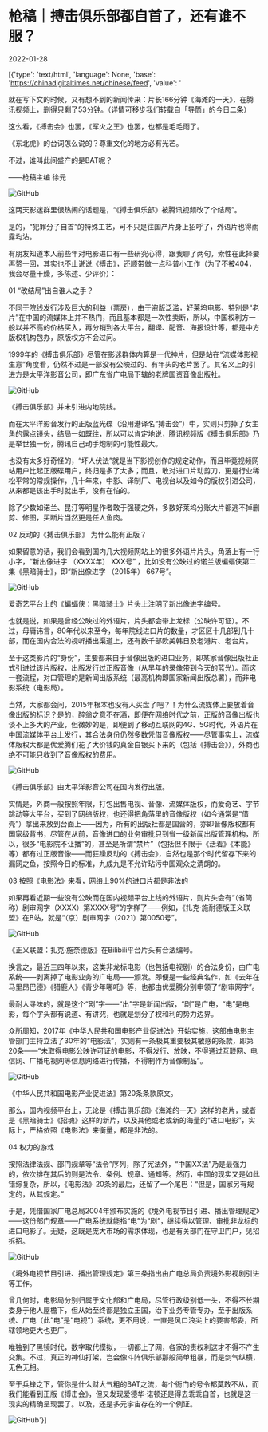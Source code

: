 # 枪稿｜搏击俱乐部都自首了，还有谁不服？

2022-01-28

[{'type': 'text/html', 'language': None, 'base': 'https://chinadigitaltimes.net/chinese/feed', 'value': '

就在写下文的时候，又有想不到的新闻传来：片长166分钟《海滩的一天》，在腾讯视频上，删得只剩了53分钟。（详情可移步我们转载自「导筒」的今日二条）

这么看，《搏击会》也罢，《军火之王》也罢，也都是毛毛雨了。

《东北虎》的台词怎么说的？尊重文化的地方必有光芒。

不过，谁叫此间盛产的是BAT呢？

——枪稿主编 徐元



![GitHub](https://chinadigitaltimes.net/chinese/files/2022/01/post-676274-61f40b48db46d.png)

这两天影迷群里很热闹的话题是，“《搏击俱乐部》被腾讯视频改了个结局”。

是的，“犯罪分子自首”的特殊工艺，可不只是往国产片身上招呼了，外语片也得雨露均沾。

有朋友知道本人前些年对电影进口有一些研究心得，跟我聊了两句，索性在此择要再赘一回，其实也不止说说《搏击》，还顺带做一点科普小工作（为了不被404，我会尽量干燥，多陈述、少评价）：

01 “改结局”出自谁人之手？

不同于院线发行涉及巨大的利益（票房），由于盗版泛滥，好莱坞电影、特别是“老片”在中国的流媒体上并不热门，而且基本都是一次性卖断，所以，中国权利方一般以并不高的价格买入，再分销到各大平台，翻译、配音、海报设计等，都是中方版权机构包办，原版权方不会过问。

1999年的《搏击俱乐部》尽管在影迷群体内算是一代神片，但是站在“流媒体影视生意”角度看，仍然不过是一部没有公映过的、有年头的老片罢了。其名义上的引进方是太平洋影音公司，即广东省广电局下辖的老牌国资音像出版社。

![GitHub](https://chinadigitaltimes.net/chinese/files/2022/01/post-676274-61f40b4ade7bb.)

《搏击俱乐部》并未引进内地院线。

而在太平洋影音发行的正版蓝光碟（沿用港译名“搏击会”）中，实则只剪掉了女主角的露点镜头，结局一如既往，所以可以肯定地说，腾讯视频版《搏击俱乐部》乃是举世独一份，腾讯自己动手炮制的可能性最大。

也没有太多好奇怪的，“坏人伏法”就是当下影视创作的规定动作，而且毕竟视频网站用户比起正版碟用户，终归是多了太多；而且，敢对进口片动剪刀，更是行业稀松平常的常规操作，几十年来，中影、译制厂、电视台以及如今的版权引进公司，从来都是该出手时就出手，没有在怕的。

除了少数如诺兰、昆汀等明星作者敢于强硬之外，多数好莱坞分账大片都逃不掉删剪、修图，买断片当然更是任人鱼肉。

02 反动的《搏击俱乐部》 为什么能有正版？

如果留意的话，我们会看到国内几大视频网站上的很多外语片片头，角落上有一行小字，“新出像进字 （XXXX年） XXX号” ，比如没有公映过的诺兰版蝙蝠侠第二集《黑暗骑士》，即“新出像进字 （2015年） 667号”。

![GitHub](https://chinadigitaltimes.net/chinese/files/2022/01/post-676274-61f40b4e74a0c.png)

爱奇艺平台上的《蝙蝠侠：黑暗骑士》片头上注明了新出像进字编号。

也就是说，如果是曾经公映过的外语片，片头都会带上龙标（公映许可证）。不过，毋庸讳言，80年代以来至今，每年院线进口片的数量，才区区十几部到几十部，而在国内合法的视听播出渠道上，还有数千部欧美韩日及老港片、老台片。

至于这类影片的“身份”，主要都来自于音像出版的进口业务，即某家音像出版社正式引进过该片版权，出版发行过正版音像（从早年的录像带到今天的蓝光）。而这一套流程，对口管理的是新闻出版系统（最高机构即国家新闻出版总署），而非电影系统（电影局）。

当然，大家都会问，2015年根本也没有人买盘了吧？！为什么流媒体上要放着音像出版的标识？是的，醉翁之意不在酒，即便在网络时代之前，正版的音像出版也谈不上多大的产业，但微妙的是，即便到了移动互联网的4G、5G时代，外语片在中国流媒体平台上发行，其合法身份仍然多数凭借音像版权——尽管事实上，流媒体版权大都是优爱腾们花了大价钱的真金白银买下来的（包括《搏击会》），外商也绝不可能只收到了音像版权的费用。

![GitHub](https://chinadigitaltimes.net/chinese/files/2022/01/post-676274-61f40b5028aaf.)

《搏击俱乐部》由太平洋影音公司在国内发行出版。

实情是，外商一般按照年限，打包出售电视、音像、流媒体版权，而爱奇艺、字节跳动等大平台，买到了网络版权，也还得把角落里的音像版权（如今通常是“借壳”）拿出来放到台面上——因为，所有的出版社都是国营的，亦即音像版权都有国家级背书，尽管在从前，音像进口的业务审批只到省一级新闻出版管理机构，所以，很多“电影院不让播”的，甚至是所谓“禁片”（包括但不限于《活着》《本能》等）都有过正版音像——而狂躁反动的《搏击会》，自然也是那个时代留存下来的漏网之鱼，按照今日的标准，九成九是不允许玷污中国观众之清朗的。

03 按照《电影法》来看，网络上90%的进口片都是非法的

如果再看近期一些没有公映而在国内视频平台上线的外语片，则片头会有“（省简称）剧审网字（XXXX）第XXXX号”的字样了——例如，《扎克·施耐德版正义联盟》在B站，就是“（京）剧审网字（2021）第0050号”。

![GitHub](https://chinadigitaltimes.net/chinese/files/2022/01/post-676274-61f40b51c23d1.png)

《正义联盟：扎克·施奈德版》在Bilibili平台片头有合法编号。

换言之，最近三四年以来，这类非龙标电影（也包括电视剧）的合法身份，由广电系统——剥离掉了电影业务的广电局——颁发。即便是一些经典名作，如《去年在马里昂巴德》《猎鹿人》《青少年哪吒》等，也都由优爱腾分别申领了“剧审网字”。

最耐人寻味的，就是这个“剧”字——“出”字是新闻出版，“剧”是广电，“电”是电影，每个字头都有说道、有讲究，也就是划分了权和利的势力边界。

众所周知，2017年《中华人民共和国电影产业促进法》开始实施，这部由电影主管部门主持立法了30年的“电影法”，实则有一条极其重要极其敏感的条款，即第20条——“未取得电影公映许可证的电影，不得发行、放映，不得通过互联网、电信网、广播电视网等信息网络进行传播，不得制作为音像制品”。

![GitHub](https://chinadigitaltimes.net/chinese/files/2022/01/post-676274-61f40b5380c39.png)

《中华人民共和国电影产业促进法》第20条条款原文。

那么，国内视频平台上，无论是《搏击俱乐部》《海滩的一天》这样的老片，或者是《黑暗骑士》《招魂》这样的新片，以及其他或老或新的海量的“进口电影”，实际上，严格依照《电影法》来衡量，都是非法的。

04 权力的游戏

按照法律法规、部门规章等“法令”序列，除了宪法外，“中国XX法”乃是最强力的，依次排在其后的则是法令、条例、规章、通知等。然而，中国的现实又是如此错综复杂，所以，《电影法》20条的最后，还留了一个尾巴：“但是，国家另有规定的，从其规定。”

于是，凭借国家广电总局2004年颁布实施的《境外电视节目引进、播出管理规定》——这份部门规章——广电系统就能指“电”为“剧”，继续得以管理、审批非龙标的进口电影了。无疑，这既是庞大市场的需求体现，也是有关部门在守卫门户，见招拆招。

![GitHub](https://chinadigitaltimes.net/chinese/files/2022/01/post-676274-61f40b55322e5.png)

《境外电视节目引进、播出管理规定》第三条指出由广电总局负责境外影视剧引进等工作。

曾几何时，电影局分别归属于文化部和广电局，尽管行政级别低一头，不得不长期委身于他人屋檐下，但从始至终都是独立王国，治下业务专管专办，至于出版系统、广电（此“电”是“电视”）系统，更不用说，一直是风口浪尖上的要害部委，所辖领地更大也更广。

唯独到了黑镜时代，数字取代模拟，一切都上了网，各家的责权利这才不得不产生交集。不过，真正的神仙打架，岂会像斗阵俱乐部那般简单粗暴，而是剑气纵横，无色无相。

至于兵锋之下，管你是什么财大气粗的BAT之流，每个衙门的号令都莫敢不从，而我们能看到正版《搏击会》，但又发现爱德华·诺顿还是得去乖乖自首，也就是这一现实的精确呈现罢了。以及，还是多元宇宙存在的一个例证。

![GitHub](https://chinadigitaltimes.net/chinese/files/2022/01/post-676274-61f40b576d76f.)'}]